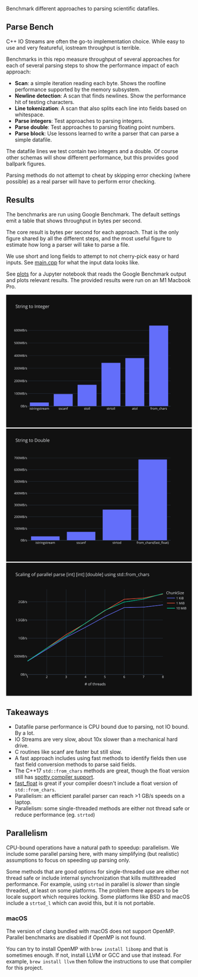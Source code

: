 Benchmark different approaches to parsing scientific datafiles.

## Parse Bench

C++ IO Streams are often the go-to implementation choice. While easy to use and very featureful, iostream throughput is terrible.

Benchmarks in this repo measure throughput of several approaches for each of several parsing steps to show the performance impact of each approach:
 * **Scan**: a simple iteration reading each byte. Shows the roofline performance supported by the memory subsystem.
 * **Newline detection**: A scan that finds newlines. Show the performance hit of testing characters.
 * **Line tokenization**: A scan that also splits each line into fields based on whitespace.
 * **Parse integers**: Test approaches to parsing integers.
 * **Parse double**: Test approaches to parsing floating point numbers.
 * **Parse block**: Use lessons learned to write a parser that can parse a simple datafile.

The datafile lines we test contain two integers and a double. Of course other schemas will show different performance, but this provides good ballpark figures.

Parsing methods do not attempt to cheat by skipping error checking (where possible) as a real parser will have to perform error checking.

## Results

The benchmarks are run using Google Benchmark. The default settings emit a table that shows throughput in bytes per second.

The core result is bytes per second for each approach. That is the only figure shared by all the different steps, and the most useful figure to estimate how long a parser will take to parse a file.

We use short and long fields to attempt to not cherry-pick easy or hard inputs. See [main.cpp](main.cpp) for what the input data looks like.

See [plots](plots/plot.ipynb) for a Jupyter notebook that reads the Google Benchmark output and plots relevant results. The provided results were run on an M1 Macbook Pro.

![string to integer conversion](plots/string-to-integer.svg)
![string to double conversion](plots/string-to-double.svg)
![parallel parse scaling](plots/parallel-parse-scaling.svg)
## Takeaways

* Datafile parse performance is CPU bound due to parsing, not IO bound. By a lot.
* IO Streams are very slow, about 10x slower than a mechanical hard drive.
* C routines like scanf are faster but still slow.
* A fast approach includes using fast methods to identify fields then use fast field conversion methods to parse said fields.
* The C++17 `std::from_chars` methods are great, though the float version still has [spotty compiler support](https://en.cppreference.com/w/cpp/compiler_support/17).
* [fast_float](https://github.com/fastfloat/fast_float) is great if your compiler doesn't include a float version of `std::from_chars`.
* Parallelism: an efficient parallel parser can reach >1 GB/s speeds on a laptop.
* Parallelism: some single-threaded methods are either not thread safe or reduce performance (eg. `strtod`)

## Parallelism

CPU-bound operations have a natural path to speedup: parallelism. We include some parallel parsing here, with many simplifying (but realistic) assumptions to focus on speeding up parsing only.

Some methods that are good options for single-threaded use are either not thread safe or include internal synchronization that kills multithreaded performance.
For example, using `strtod` in parallel is *slower* than single threaded, at least on some platforms. The problem there appears to be locale support which requires locking. Some platforms like BSD and macOS include a `strtod_l` which can avoid this, but it is not portable.

### macOS
The version of clang bundled with macOS does not support OpenMP. Parallel benchmarks are disabled if OpenMP is not found.

You can try to install OpenMP with `brew install libomp` and that is sometimes enough. If not, install LLVM or GCC and use that instead. For example, `brew install llvm` then follow the instructions to use that compiler for this project.

